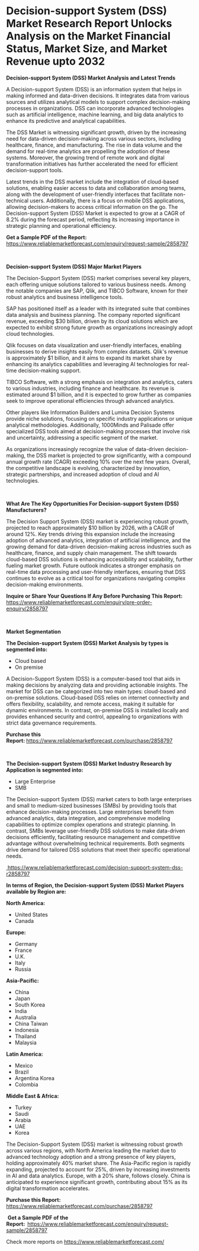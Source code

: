 <p><h1>Decision-support System (DSS) Market Research Report Unlocks Analysis on the Market Financial Status, Market Size, and Market Revenue upto 2032</h1></p><p><strong>Decision-support System (DSS) Market Analysis and Latest Trends</strong></p>
<p><p>A Decision-support System (DSS) is an information system that helps in making informed and data-driven decisions. It integrates data from various sources and utilizes analytical models to support complex decision-making processes in organizations. DSS can incorporate advanced technologies such as artificial intelligence, machine learning, and big data analytics to enhance its predictive and analytical capabilities.</p><p>The DSS Market is witnessing significant growth, driven by the increasing need for data-driven decision-making across various sectors, including healthcare, finance, and manufacturing. The rise in data volume and the demand for real-time analytics are propelling the adoption of these systems. Moreover, the growing trend of remote work and digital transformation initiatives has further accelerated the need for efficient decision-support tools.</p><p>Latest trends in the DSS market include the integration of cloud-based solutions, enabling easier access to data and collaboration among teams, along with the development of user-friendly interfaces that facilitate non-technical users. Additionally, there is a focus on mobile DSS applications, allowing decision-makers to access critical information on the go. The Decision-support System (DSS) Market is expected to grow at a CAGR of 8.2% during the forecast period, reflecting its increasing importance in strategic planning and operational efficiency.</p></p>
<p><strong>Get a Sample PDF of the Report:&nbsp;</strong> <a href="https://www.reliablemarketforecast.com/enquiry/request-sample/2858797?utm_campaign=2284&utm_medium=2&utm_source=Github&utm_content=ia&utm_term=12032025&utm_id=decision-support-system-dss">https://www.reliablemarketforecast.com/enquiry/request-sample/2858797</a></p>
<p>&nbsp;</p>
<p><strong>Decision-support System (DSS) Major Market Players</strong></p>
<p><p>The Decision-Support System (DSS) market comprises several key players, each offering unique solutions tailored to various business needs. Among the notable companies are SAP, Qlik, and TIBCO Software, known for their robust analytics and business intelligence tools. </p><p>SAP has positioned itself as a leader with its integrated suite that combines data analysis and business planning. The company reported significant revenue, exceeding $30 billion, driven by its cloud solutions which are expected to exhibit strong future growth as organizations increasingly adopt cloud technologies.</p><p>Qlik focuses on data visualization and user-friendly interfaces, enabling businesses to derive insights easily from complex datasets. Qlik's revenue is approximately $1 billion, and it aims to expand its market share by enhancing its analytics capabilities and leveraging AI technologies for real-time decision-making support.</p><p>TIBCO Software, with a strong emphasis on integration and analytics, caters to various industries, including finance and healthcare. Its revenue is estimated around $1 billion, and it is expected to grow further as companies seek to improve operational efficiencies through advanced analytics.</p><p>Other players like Information Builders and Lumina Decision Systems provide niche solutions, focusing on specific industry applications or unique analytical methodologies. Additionally, 1000Minds and Palisade offer specialized DSS tools aimed at decision-making processes that involve risk and uncertainty, addressing a specific segment of the market.</p><p>As organizations increasingly recognize the value of data-driven decision-making, the DSS market is projected to grow significantly, with a compound annual growth rate (CAGR) exceeding 10% over the next few years. Overall, the competitive landscape is evolving, characterized by innovation, strategic partnerships, and increased adoption of cloud and AI technologies.</p></p>
<p>&nbsp;</p>
<p><strong>What Are The Key Opportunities For Decision-support System (DSS) Manufacturers?</strong></p>
<p><p>The Decision Support System (DSS) market is experiencing robust growth, projected to reach approximately $10 billion by 2026, with a CAGR of around 12%. Key trends driving this expansion include the increasing adoption of advanced analytics, integration of artificial intelligence, and the growing demand for data-driven decision-making across industries such as healthcare, finance, and supply chain management. The shift towards cloud-based DSS solutions is enhancing accessibility and scalability, further fueling market growth. Future outlook indicates a stronger emphasis on real-time data processing and user-friendly interfaces, ensuring that DSS continues to evolve as a critical tool for organizations navigating complex decision-making environments.</p></p>
<p><strong>Inquire or Share Your Questions If Any Before Purchasing This Report:</strong> <a href="https://www.reliablemarketforecast.com/enquiry/pre-order-enquiry/2858797?utm_campaign=2284&utm_medium=2&utm_source=Github&utm_content=ia&utm_term=12032025&utm_id=decision-support-system-dss">https://www.reliablemarketforecast.com/enquiry/pre-order-enquiry/2858797</a></p>
<p>&nbsp;</p>
<p><strong>Market Segmentation</strong></p>
<p><strong>The Decision-support System (DSS) Market Analysis by types is segmented into:</strong></p>
<p><ul><li>Cloud based</li><li>On premise</li></ul></p>
<p><p>A Decision-Support System (DSS) is a computer-based tool that aids in making decisions by analyzing data and providing actionable insights. The market for DSS can be categorized into two main types: cloud-based and on-premise solutions. Cloud-based DSS relies on internet connectivity and offers flexibility, scalability, and remote access, making it suitable for dynamic environments. In contrast, on-premise DSS is installed locally and provides enhanced security and control, appealing to organizations with strict data governance requirements.</p></p>
<p><strong>Purchase this Report:&nbsp;</strong><a href="https://www.reliablemarketforecast.com/purchase/2858797?utm_campaign=2284&utm_medium=2&utm_source=Github&utm_content=ia&utm_term=12032025&utm_id=decision-support-system-dss">https://www.reliablemarketforecast.com/purchase/2858797</a></p>
<p>&nbsp;</p>
<p><strong>The Decision-support System (DSS) Market Industry Research by Application is segmented into:</strong></p>
<p><ul><li>Large Enterprise</li><li>SMB</li></ul></p>
<p><p>The Decision-support System (DSS) market caters to both large enterprises and small to medium-sized businesses (SMBs) by providing tools that enhance decision-making processes. Large enterprises benefit from advanced analytics, data integration, and comprehensive modeling capabilities to optimize complex operations and strategic planning. In contrast, SMBs leverage user-friendly DSS solutions to make data-driven decisions efficiently, facilitating resource management and competitive advantage without overwhelming technical requirements. Both segments drive demand for tailored DSS solutions that meet their specific operational needs.</p></p>
<p><a href="https://www.reliablemarketforecast.com/decision-support-system-dss-r2858797?utm_campaign=2284&utm_medium=2&utm_source=Github&utm_content=ia&utm_term=12032025&utm_id=decision-support-system-dss">&nbsp;https://www.reliablemarketforecast.com/decision-support-system-dss-r2858797</a></p>
<p><strong>In terms of Region, the Decision-support System (DSS) Market Players available by Region are:</strong></p>
<p>
    <p> <strong> North America: </strong>
        <ul>
            <li>United States</li>
            <li>Canada</li>
        </ul>
        </p> 
    <p> <strong> Europe: </strong>
        <ul>
            <li>Germany</li>
            <li>France</li>
            <li>U.K.</li>
            <li>Italy</li>
            <li>Russia</li>
        </ul>
        </p> 
    <p> <strong> Asia-Pacific: </strong>
        <ul>
            <li>China</li>
            <li>Japan</li>
            <li>South Korea</li>
            <li>India</li>
            <li>Australia</li>
            <li>China Taiwan</li>
            <li>Indonesia</li>
            <li>Thailand</li>
            <li>Malaysia</li>
        </ul>
        </p> 
    <p> <strong> Latin America: </strong>
        <ul>
            <li>Mexico</li>
            <li>Brazil</li>
            <li>Argentina Korea</li>
            <li>Colombia</li>
        </ul>
        </p> 
    <p> <strong> Middle East & Africa: </strong>
        <ul>
            <li>Turkey</li>
            <li>Saudi</li>
            <li>Arabia</li>
            <li>UAE</li>
            <li>Korea</li>
        </ul>
    </p>
    </p>
<p><p>The Decision-Support System (DSS) market is witnessing robust growth across various regions, with North America leading the market due to advanced technology adoption and a strong presence of key players, holding approximately 40% market share. The Asia-Pacific region is rapidly expanding, projected to account for 25%, driven by increasing investments in AI and data analytics. Europe, with a 20% share, follows closely. China is anticipated to experience significant growth, contributing about 15% as its digital transformation accelerates.</p></p>
<p><strong>Purchase this Report: </strong><a href="https://www.reliablemarketforecast.com/purchase/2858797?utm_campaign=2284&utm_medium=2&utm_source=Github&utm_content=ia&utm_term=12032025&utm_id=decision-support-system-dss">https://www.reliablemarketforecast.com/purchase/2858797</a></p>
<p>&nbsp;<strong>Get a Sample PDF of the Report:&nbsp;&nbsp;</strong><a href="https://www.reliablemarketforecast.com/enquiry/request-sample/2858797?utm_campaign=2284&utm_medium=2&utm_source=Github&utm_content=ia&utm_term=12032025&utm_id=decision-support-system-dss">https://www.reliablemarketforecast.com/enquiry/request-sample/2858797</a></p>
<p><strong></strong></p>
<p>Check more reports on <a href="https://www.reliablemarketforecast.com/?utm_campaign=2284&utm_medium=2&utm_source=Github&utm_content=ia&utm_term=12032025&utm_id=decision-support-system-dss">https://www.reliablemarketforecast.com/</a></p>